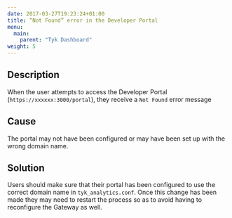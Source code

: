 ```yaml
---
date: 2017-03-27T19:23:24+01:00
title: “Not Found” error in the Developer Portal
menu:
  main:
    parent: "Tyk Dashboard"
weight: 5 
---
```


## Description

When the user attempts to access the Developer Portal (`https://xxxxxx:3000/portal`), they receive a `Not Found` error message

## Cause

The portal may not have been configured or may have been set up with the wrong domain name.

## Solution

Users should make sure that their portal has been configured to use the correct domain name in `tyk_analytics.conf`. Once this change has been made they may need to restart the process so as to avoid having to reconfigure the Gateway as well.